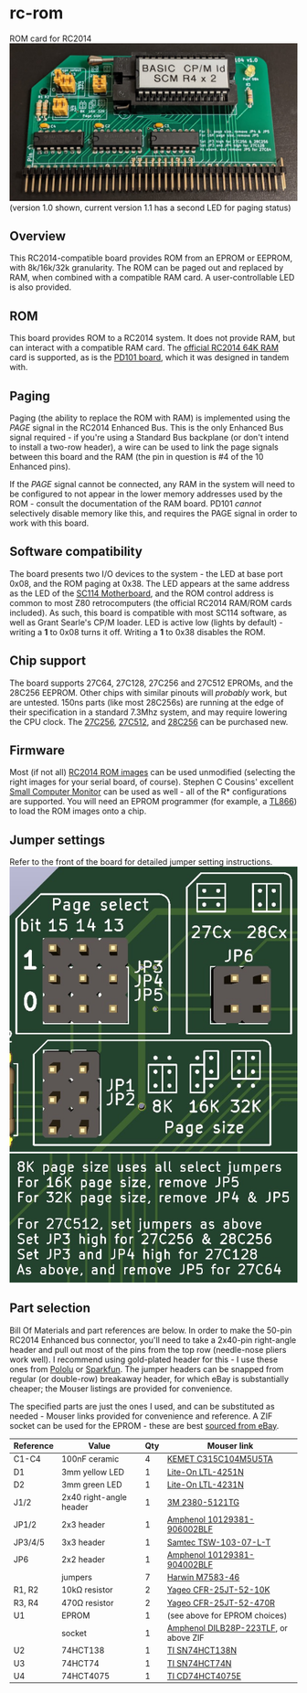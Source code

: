 # rc-rom
 ROM card for RC2014
![Assembled PD104](/img/assembled.jpg)
(version 1.0 shown, current version 1.1 has a second LED for paging status)

## Overview
This RC2014-compatible board provides ROM from an EPROM or EEPROM, with 8k/16k/32k granularity. The ROM can be paged out and replaced by RAM, when combined with a compatible RAM card. A user-controllable LED is also provided.

## ROM
This board provides ROM to a RC2014 system. It does not provide RAM, but can interact with a compatible RAM card. The [official RC2014 64K RAM](https://rc2014.co.uk/modules/64k-ram/) card is supported, as is the [PD101 board](https://github.com/PickledDog/rc-z80ram), which it was designed in tandem with.

## Paging
Paging (the ability to replace the ROM with RAM) is implemented using the *PAGE* signal in the RC2014 Enhanced Bus. This is the only Enhanced Bus signal required - if you're using a Standard Bus backplane (or don't intend to install a two-row header), a wire can be used to link the page signals between this board and the RAM (the pin in question is #4 of the 10 Enhanced pins).

If the *PAGE* signal cannot be connected, any RAM in the system will need to be configured to not appear in the lower memory addresses used by the ROM - consult the documentation of the RAM board. PD101 *cannot* selectively disable memory like this, and requires the PAGE signal in order to work with this board.

## Software compatibility
The board presents two I/O devices to the system - the LED at base port 0x08, and the ROM paging at 0x38. The LED appears at the same address as the LED of the [SC114 Motherboard](https://smallcomputercentral.wordpress.com/sc114-documentation/), and the ROM control address is common to most Z80 retrocomputers (the official RC2014 RAM/ROM cards included). As such, this board is compatible with most SC114 software, as well as Grant Searle's CP/M loader. LED is active low (lights by default) - writing a **1** to 0x08 turns it off. Writing a **1** to 0x38 disables the ROM.

## Chip support
The board supports 27C64, 27C128, 27C256 and 27C512 EPROMs, and the 28C256 EEPROM. Other chips with similar pinouts will *probably* work, but are untested. 150ns parts (like most 28C256s) are running at the edge of their specification in a standard 7.3Mhz system, and may require lowering the CPU clock. The [27C256](https://www.mouser.com/ProductDetail/AT27C256R-70PU/), [27C512](https://www.mouser.com/ProductDetail/AT27C512R-70PU/), and [28C256](https://www.mouser.com/ProductDetail/AT28C256-15PU/) can be purchased new.

## Firmware
Most (if not all) [RC2014 ROM images](https://github.com/RC2014Z80/RC2014/tree/master/ROMs) can be used unmodified (selecting the right images for your serial board, of course). Stephen C Cousins' excellent [Small Computer Monitor](https://smallcomputercentral.wordpress.com/small-computer-monitor/) can be used as well - all of the R* configurations are supported. You will need an EPROM programmer (for example, a [TL866](https://www.ebay.com/sch/i.html?_nkw=tl866ii+plus)) to load the ROM images onto a chip.

## Jumper settings
Refer to the front of the board for detailed jumper setting instructions.
![Jumpers](/img/jumpers.jpg) ![Settings](/img/settings.jpg)

## Part selection
Bill Of Materials and part references are below. In order to make the 50-pin RC2014 Enhanced bus connector, you'll need to take a 2x40-pin right-angle header and pull out most of the pins from the top row (needle-nose pliers work well). I recommend using gold-plated header for this - I use these ones from [Pololu](https://www.pololu.com/product/2668) or [Sparkfun](https://www.sparkfun.com/products/12792). The jumper headers can be snapped from regular (or double-row) breakaway header, for which eBay is substantially cheaper; the Mouser listings are provided for convenience.

The specified parts are just the ones I used, and can be substituted as needed - Mouser links provided for convenience and reference. A ZIF socket can be used for the EPROM - these are best [sourced from eBay](https://www.ebay.com/sch/i.html?_nkw=28+pin+zif+socket).

| Reference | Value | Qty | Mouser link |
| --------- | ----- | --- | ----------- |
| C1-C4 | 100nF ceramic | 4 | [KEMET C315C104M5U5TA](https://www.mouser.com/ProductDetail/C315C104M5U5TA7303) |
| D1 | 3mm yellow LED | 1 | [Lite-On LTL-4251N](https://www.mouser.com/ProductDetail/LTL-4251N) |
| D2 | 3mm green LED | 1 | [Lite-On LTL-4231N](https://www.mouser.com/ProductDetail/LTL-4231N) |
| J1/2 | 2x40 right-angle header | 1 | [3M 2380-5121TG](https://www.mouser.com/ProductDetail/2380-5121TG) |
| JP1/2 | 2x3 header | 1 | [Amphenol 10129381-906002BLF](https://www.mouser.com/ProductDetail/10129381-906002BLF) |
| JP3/4/5 | 3x3 header | 1 | [Samtec TSW-103-07-L-T](https://www.mouser.com/ProductDetail/TSW-103-07-L-T) |
| JP6 | 2x2 header | 1 | [Amphenol 10129381-904002BLF](https://www.mouser.com/ProductDetail/10129381-904002BLF) |
| | jumpers | 7 | [Harwin M7583-46](https://www.mouser.com/ProductDetail/M7583-46)
| R1, R2 | 10kΩ resistor | 2 | [Yageo CFR-25JT-52-10K](https://www.mouser.com/ProductDetail/CFR-25JT-52-10K) |
| R3, R4 | 470Ω resistor | 2 | [Yageo CFR-25JT-52-470R](https://www.mouser.com/ProductDetail/CFR-25JT-52-470R) |
| U1 | EPROM | 1 | (see above for EPROM choices) |
| | socket | 1 | [Amphenol DILB28P-223TLF](https://www.mouser.com/ProductDetail/DILB28P-223TLF), or above ZIF |
| U2 | 74HCT138 | 1 | [TI SN74HCT138N](https://www.mouser.com/ProductDetail/SN74HCT138N) |
| U3 | 74HCT74 | 1 | [TI SN74HCT74N](https://www.mouser.com/ProductDetail/SN74HCT74N) |
| U4 | 74HCT4075 | 1 | [TI CD74HCT4075E](https://www.mouser.com/ProductDetail/CD74HCT4075E) |